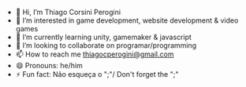 - 👋 Hi, I’m Thiago Corsini Perogini
- 👀 I’m interested in game development, website development & video games
- 🌱 I’m currently learning unity, gamemaker & javascript
- 💞️ I’m looking to collaborate on programar/programming
- 📫 How to reach me thiagocperogini@gmail.com
- 😄 Pronouns: he/him
- ⚡ Fun fact: Não esqueça o ";"/ Don't forget the ";"
<!---
thiaguinhoTCP/thiaguinhoTCP is a ✨ special ✨ repository because its `README.md` (this file) appears on your GitHub profile.
You can click the Preview link to take a look at your changes.
--->

